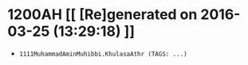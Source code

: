 # 1200AH [[ [Re]generated on 2016-03-25 (13:29:18) ]]

* `1111MuhammadAminMuhibbi.KhulasaAthr (TAGS: ...)`
